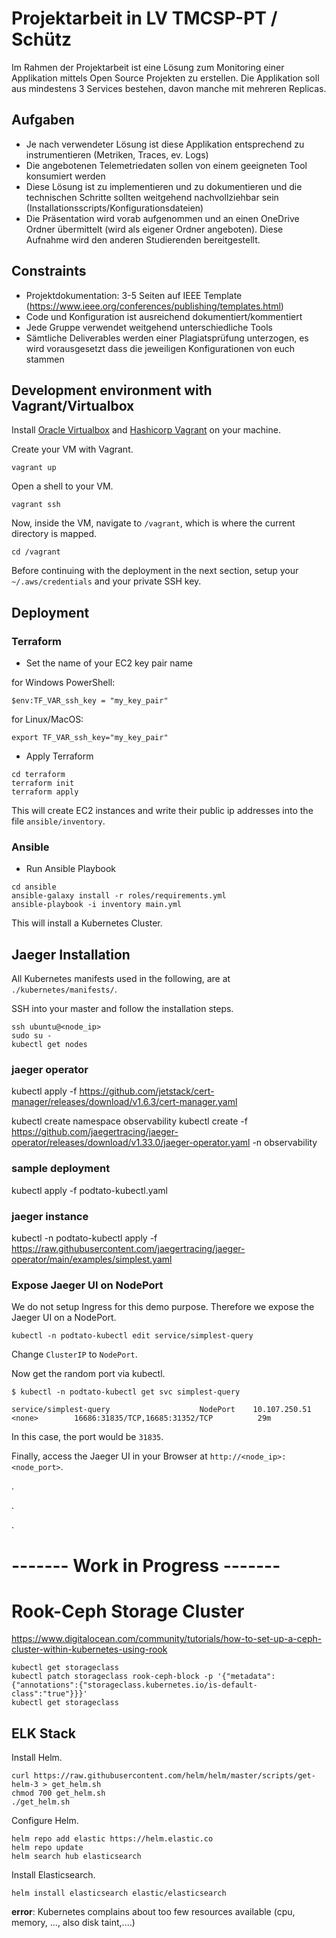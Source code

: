 # Projektarbeit in LV TMCSP-PT / Schütz

Im Rahmen der Projektarbeit ist eine Lösung zum Monitoring einer Applikation mittels Open Source Projekten zu erstellen. Die Applikation soll aus mindestens 3 Services bestehen, davon manche mit mehreren Replicas.

## Aufgaben

- Je nach verwendeter Lösung ist diese Applikation entsprechend zu instrumentieren (Metriken, Traces, ev. Logs)
- Die angebotenen Telemetriedaten sollen von einem geeigneten Tool konsumiert werden
- Diese Lösung ist zu implementieren und zu dokumentieren und die technischen Schritte sollten weitgehend nachvollziehbar sein (Installationsscripts/Konfigurationsdateien)
- Die Präsentation wird vorab aufgenommen und an einen OneDrive Ordner übermittelt (wird als eigener Ordner angeboten). Diese Aufnahme wird den anderen Studierenden bereitgestellt.

## Constraints

- Projektdokumentation: 3-5 Seiten auf IEEE Template (https://www.ieee.org/conferences/publishing/templates.html)
- Code und Konfiguration ist ausreichend dokumentiert/kommentiert
- Jede Gruppe verwendet weitgehend unterschiedliche Tools
- Sämtliche Deliverables werden einer Plagiatsprüfung unterzogen, es wird vorausgesetzt dass die jeweiligen Konfigurationen von euch stammen

## Development environment with Vagrant/Virtualbox

Install [Oracle Virtualbox](https://www.virtualbox.org/wiki/Downloads) and
[Hashicorp Vagrant](https://www.vagrantup.com/downloads) on your machine.

Create your VM with Vagrant.

    vagrant up

Open a shell to your VM.

    vagrant ssh

Now, inside the VM, navigate to `/vagrant`, which is 
where the current directory is mapped.

    cd /vagrant

Before continuing with the deployment in the next section, 
setup your `~/.aws/credentials`
and your private SSH key.

## Deployment

### Terraform

- Set the name of your EC2 key pair name

for Windows PowerShell:

    $env:TF_VAR_ssh_key = "my_key_pair"

for Linux/MacOS:

    export TF_VAR_ssh_key="my_key_pair"

- Apply Terraform

```
cd terraform
terraform init
terraform apply
```

This will create EC2 instances and write their public ip addresses into the file `ansible/inventory`.

### Ansible

- Run Ansible Playbook

```
cd ansible
ansible-galaxy install -r roles/requirements.yml
ansible-playbook -i inventory main.yml
```

This will install a Kubernetes Cluster.

## Jaeger Installation

All Kubernetes manifests used in the following,
are at `./kubernetes/manifests/`.

SSH into your master and follow the installation steps.

    ssh ubuntu@<node_ip>
    sudo su -
    kubectl get nodes

### jaeger operator

kubectl apply -f https://github.com/jetstack/cert-manager/releases/download/v1.6.3/cert-manager.yaml

kubectl create namespace observability
kubectl create -f https://github.com/jaegertracing/jaeger-operator/releases/download/v1.33.0/jaeger-operator.yaml -n observability

### sample deployment

kubectl apply -f podtato-kubectl.yaml

### jaeger instance

kubectl -n podtato-kubectl apply -f https://raw.githubusercontent.com/jaegertracing/jaeger-operator/main/examples/simplest.yaml

### Expose Jaeger UI on NodePort

We do not setup Ingress for this demo purpose.
Therefore we expose the Jaeger UI on a NodePort.

    kubectl -n podtato-kubectl edit service/simplest-query

Change `ClusterIP` to `NodePort`.

Now get the random port via kubectl.

```
$ kubectl -n podtato-kubectl get svc simplest-query

service/simplest-query                    NodePort    10.107.250.51   <none>        16686:31835/TCP,16685:31352/TCP          29m
```

In this case, the port would be `31835`.

Finally, access the Jaeger UI in your Browser at `http://<node_ip>:<node_port>`.

.

.

.

# ------- Work in Progress -------

# Rook-Ceph Storage Cluster

https://www.digitalocean.com/community/tutorials/how-to-set-up-a-ceph-cluster-within-kubernetes-using-rook

```
kubectl get storageclass
kubectl patch storageclass rook-ceph-block -p '{"metadata": {"annotations":{"storageclass.kubernetes.io/is-default-class":"true"}}}'
kubectl get storageclass
```

## ELK Stack

Install Helm.

```
curl https://raw.githubusercontent.com/helm/helm/master/scripts/get-helm-3 > get_helm.sh
chmod 700 get_helm.sh
./get_helm.sh
```

Configure Helm.

```
helm repo add elastic https://helm.elastic.co
helm repo update
helm search hub elasticsearch
```

Install Elasticsearch.

```
helm install elasticsearch elastic/elasticsearch
```

**error**: Kubernetes complains about too few resources available (cpu, memory, ..., also disk taint,....)
